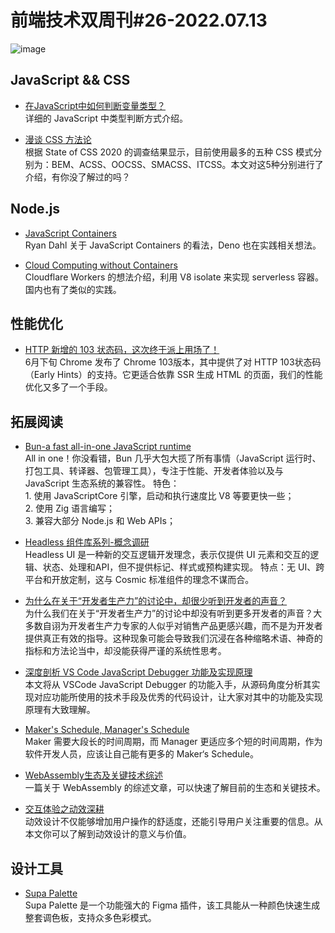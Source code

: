 # 前端技术双周刊#26-2022.07.13

![image](https://mms-graph.cdn.bcebos.com/wiki/%E5%89%8D%E7%AB%AF%E6%8A%80%E6%9C%AF%E5%8F%8C%E5%91%A8%E5%88%8A_19.png)

## JavaScript && CSS
- [在JavaScript中如何判断变量类型？](https://juejin.cn/post/7117420187564900366)
<br>详细的 JavaScript 中类型判断方式介绍。

- [漫谈 CSS 方法论](https://mp.weixin.qq.com/s/EFA4gTQcP7xUO1Vwx7d2Fg)
<br>根据 State of CSS 2020 的调查结果显示，目前使用最多的五种 CSS 模式分别为：BEM、ACSS、OOCSS、SMACSS、ITCSS。本文对这5种分别进行了介绍，有你没了解过的吗？

## Node.js
- [JavaScript Containers](https://tinyclouds.org/javascript_containers)
<br>Ryan Dahl 关于 JavaScript Containers 的看法，Deno 也在实践相关想法。

- [Cloud Computing without Containers](https://blog.cloudflare.com/cloud-computing-without-containers/)
<br>Cloudflare Workers 的想法介绍，利用 V8 isolate 来实现 serverless 容器。国内也有了类似的实践。

## 性能优化

- [HTTP 新增的 103 状态码，这次终于派上用场了！](https://mp.weixin.qq.com/s/GjvUqmok8f1efWPkSzkr1w)
<br>6月下旬 Chrome 发布了 Chrome 103版本，其中提供了对 HTTP 103状态码（Early Hints）的支持。它更适合依靠 SSR 生成 HTML 的页面，我们的性能优化又多了一个手段。

## 拓展阅读
- [Bun-a fast all-in-one JavaScript runtime](https://bun.sh/)
<br>All in one！你没看错，Bun 几乎大包大揽了所有事情（JavaScript 运行时、打包工具、转译器、包管理工具），专注于性能、开发者体验以及与 JavaScript 生态系统的兼容性。
  特色：
  <br>1. 使用 JavaScriptCore 引擎，启动和执行速度比 V8 等要更快一些；
  <br>2. 使用 Zig 语言编写；
  <br>3. 兼容大部分 Node.js 和 Web APIs；

- [Headless 组件库系列-概念调研](https://zhuanlan.zhihu.com/p/537385085)
<br>Headless UI 是一种新的交互逻辑开发理念，表示仅提供 UI 元素和交互的逻辑、状态、处理和API，但不提供标记、样式或预构建实现。 特点：无 UI、跨平台和开放定制，这与 Cosmic 标准组件的理念不谋而合。

- [为什么在关于“开发者生产力”的讨论中，却很少听到开发者的声音？](https://mp.weixin.qq.com/s/oDmSbtXV4-IN_GLmeVzlpg)
<br>为什么我们在关于“开发者生产力”的讨论中却没有听到更多开发者的声音？大多数自诩为开发者生产力专家的人似乎对销售产品更感兴趣，而不是为开发者提供真正有效的指导。这种现象可能会导致我们沉浸在各种缩略术语、神奇的指标和方法论当中，却没能获得严谨的系统性思考。

- [深度剖析 VS Code JavaScript Debugger 功能及实现原理](https://mp.weixin.qq.com/s/9FoyLqROYXaTjivbF4KUlg)
<br>本文将从 VSCode JavaScript  Debugger  的功能入手，从源码角度分析其实现对应功能所使用的技术手段及优秀的代码设计，让大家对其中的功能及实现原理有大致理解。

- [Maker's Schedule, Manager's Schedule ](http://www.paulgraham.com/makersschedule.html)
<br>Maker 需要大段长的时间周期，而 Manager 更适应多个短的时间周期，作为软件开发人员，应该让自己能有更多的 Maker‘s Schedule。

- [WebAssembly生态及关键技术综述](https://mp.weixin.qq.com/s/ZZbRRPTYAu8qUmLwKCs6ew)
<br>一篇关于 WebAssembly 的综述文章，可以快速了解目前的生态和关键技术。

- [交互体验之动效深耕](https://www.zhisheji.com/jiaocheng/1557661.html)
<br>动效设计不仅能够增加用户操作的舒适度，还能引导用户关注重要的信息。从本文你可以了解到动效设计的意义与价值。

## 设计工具
- [Supa Palette](https://www.supa-palette.com/)
<br>Supa Palette 是一个功能强大的 Figma 插件，该工具能从一种颜色快速生成整套调色板，支持众多色彩模式。


